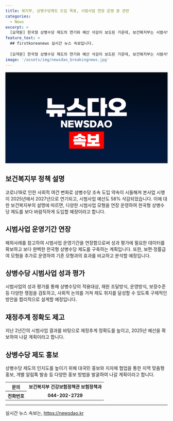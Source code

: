 ```yaml
---
title: 복지부, 상병수당제도 도입 목표, 시범사업 연장 운영 중 관련
categories:
  - News
excerpt: >
  [요약문] 한국형 상병수당 제도의 연기와 예산 삭감이 보도된 가운데, 보건복지부는 시범사업 연장을 통해 다양한 모형을 검토하고 개선하기로 하였습니다. 이에 따라 2025년부터 보편·정률급여 모형 추가 운영과 결과를 토대로 제도를 개선할 계획이며, 재정추계 정확도를 높이고 홍보를 강화하여 상병수당 제도를 보다 효과적으로 운영할 예정입니다. (150자)
feature_text: >
  ## firstkoreanews 실시간 뉴스 속보입니다.

  [요약문] 한국형 상병수당 제도의 연기와 예산 삭감이 보도된 가운데, 보건복지부는 시범사업 연장을 통해 다양한 모형을 검토하고 개선하기로 하였습니다. 이에 따라 2025년부터 보편·정률급여 모형 추가 운영과 결과를 토대로 제도를 개선할 계획이며, 재정추계 정확도를 높이고 홍보를 강화하여 상병수당 제도를 보다 효과적으로 운영할 예정입니다. (150자)
image: '/assets/img/newsdao_breakingnews.jpg'
---
```


<p><img src="/assets/img/newsdao_breakingnews.jpg" alt="firstkoreanews 속보" /></p>

<h2 data-ke-size="size26">보건복지부 정책 설명</h2>

<p data-ke-size="size16">코로나19로 인한 사회적 여건 변화로 상병수당 조속 도입 약속이 시들해져 본사업 시행이 2025년에서 2027년으로 연기되고, 시범사업 예산도 58% 삭감되었습니다. 이에 대한 보건복지부의 설명에 따르면, 다양한 시범사업 모형을 연장 운영하여 한국형 상병수당 제도를 보다 바람직하게 도입할 예정이라고 합니다.</p>

<h2 data-ke-size="size26">시범사업 운영기간 연장</h2>

<p data-ke-size="size16">해외사례를 참고하여 시범사업 운영기간을 연장함으로써 성과 평가에 필요한 데이터를 확보하고 보다 완벽한 한국형 상병수당 제도를 구축하는 계획입니다. 또한, 보편·정률급여 모형을 추가로 운영하여 기존 모형과의 효과를 비교하고 분석할 예정입니다.</p>

<h2 data-ke-size="size26">상병수당 시범사업 성과 평가</h2>

<p data-ke-size="size16">시범사업의 성과 평가를 통해 상병수당의 적용대상, 재원 조달방식, 운영방식, 보장수준 등 다양한 쟁점을 검토하고, 사회적 논의를 거쳐 제도 취지를 달성할 수 있도록 구체적인 방안을 합리적으로 설계할 예정입니다.</p>

<h2 data-ke-size="size26">재정추계 정확도 제고</h2>

<p data-ke-size="size16">지난 2년간의 시범사업 결과를 바탕으로 재정추계 정확도를 높이고, 2025년 예산을 확보하여 나갈 계획이라고 합니다.</p>

<h2 data-ke-size="size26">상병수당 제도 홍보</h2>

<p data-ke-size="size16">상병수당 제도의 인지도를 높이기 위해 대국민 홍보와 지자체 협업을 통한 지역 맞춤형 홍보, 개별 알림톡 발송 등 다양한 홍보 방법을 발굴하여 나갈 계획이라고 합니다.</p>

<table>
    <tr>
        <th>문의</th>
        <td style="text-align: center; height: 17px;"><b>보건복지부 건강보험정책관 보험정책과</b></td>
    </tr>
    <tr>
        <th>전화번호</th>
        <td style="text-align: center; height: 17px;"><b>044-202-2729</b></td>
    </tr>
</table>

<p><hr></p>
실시간 뉴스 속보는, <a href="https://newsdao.kr" rel="dofollow">https://newsdao.kr</a>


